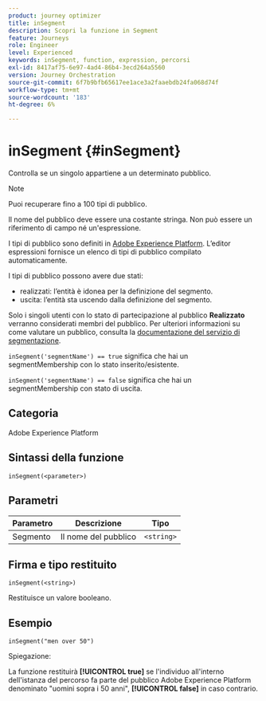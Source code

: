 ```yaml
---
product: journey optimizer
title: inSegment
description: Scopri la funzione in Segment
feature: Journeys
role: Engineer
level: Experienced
keywords: inSegment, function, expression, percorsi
exl-id: 8417af75-6e97-4ad4-86b4-3ecd264a5560
version: Journey Orchestration
source-git-commit: 6f7b9bfb65617ee1ace3a2faaebdb24fa068d74f
workflow-type: tm+mt
source-wordcount: '183'
ht-degree: 6%

---
```


# inSegment {#inSegment}

Controlla se un singolo appartiene a un determinato pubblico.

>[!NOTE]
>
>Puoi recuperare fino a 100 tipi di pubblico.

Il nome del pubblico deve essere una costante stringa. Non può essere un riferimento di campo né un&#39;espressione.

I tipi di pubblico sono definiti in [Adobe Experience Platform](https://platform.adobe.com/audience/overview). L’editor espressioni fornisce un elenco di tipi di pubblico compilato automaticamente.

I tipi di pubblico possono avere due stati:

* realizzati: l’entità è idonea per la definizione del segmento.
* uscita: l’entità sta uscendo dalla definizione del segmento.

Solo i singoli utenti con lo stato di partecipazione al pubblico **Realizzato** verranno considerati membri del pubblico. Per ulteriori informazioni su come valutare un pubblico, consulta la [documentazione del servizio di segmentazione](https://experienceleague.adobe.com/docs/experience-platform/segmentation/tutorials/evaluate-a-segment.html#interpret-segment-results).

`inSegment('segmentName') == true` significa che hai un segmentMembership con lo stato inserito/esistente.

`inSegment('segmentName') == false` significa che hai un segmentMembership con stato di uscita.

## Categoria

Adobe Experience Platform

## Sintassi della funzione

`inSegment(<parameter>)`

## Parametri

| Parametro | Descrizione | Tipo |
|--- |--- |--- |
| Segmento | Il nome del pubblico | `<string>` |

## Firma e tipo restituito

`inSegment(<string>)`

Restituisce un valore booleano.

## Esempio

`inSegment("men over 50")`

Spiegazione:

La funzione restituirà **[!UICONTROL true]** se l&#39;individuo all&#39;interno dell&#39;istanza del percorso fa parte del pubblico Adobe Experience Platform denominato &quot;uomini sopra i 50 anni&quot;, **[!UICONTROL false]** in caso contrario.
